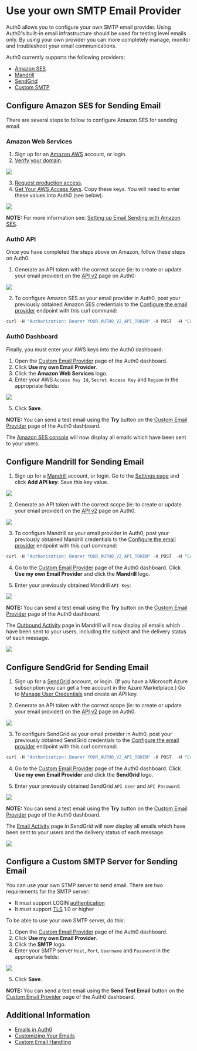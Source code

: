 # Use your own SMTP Email Provider

Auth0 allows you to configure your own SMTP email provider. Using Auth0's built-in email infrastructure should be used for testing level emails only. By using your own provider you can more completely manage, monitor and troubleshoot your email communications.

Auth0 currently supports the following providers:

* [Amazon SES](#configure-amazon-ses-for-sending-email)
* [Mandrill](#configure-mandrill-for-sending-email)
* [SendGrid](#configure-sendgrid-for-sending-email)
* [Custom SMTP](#configure-a-custom-smtp-server-for-sending-email)

## Configure Amazon SES for Sending Email

There are several steps to follow to configure Amazon SES for sending email.

### Amazon Web Services

1. Sign up for an [Amazon AWS](http://aws.amazon.com/ses/) account, or login.
2. [Verify your domain](http://docs.aws.amazon.com/ses/latest/DeveloperGuide/verify-domains.html).

  ![](/media/articles/email/providers/ses-verify.png)

3. [Request production access](https://docs.aws.amazon.com/ses/latest/DeveloperGuide/request-production-access.html?icmpid=docs_ses_console).
4. [Get Your AWS Access Keys](http://docs.aws.amazon.com/ses/latest/DeveloperGuide/get-aws-keys.html). Copy these keys. You will need to enter these values into Auth0 (see below).

  ![](/media/articles/email/providers/aws-keys.png)

**NOTE:** For more information see: [Setting up Email Sending with Amazon SES](http://docs.aws.amazon.com/ses/latest/DeveloperGuide/setting-up-ses.html).

### Auth0 API

Once you have completed the steps above on Amazon, follow these steps on Auth0: 

1. Generate an API token with the correct scope (ie: to create or update your email provider) on the [API v2](/api/v2) page on Auth0:

  ![](/media/articles/email/providers/token-generator.png)

2. To configure Amazon SES as your email provider in Auth0, post your previously obtained Amazon SES credentials to the [Configure the email provider](/api/v2#!/Emails/post_provider) endpoint with this curl command:

```js
curl -H "Authorization: Bearer YOUR_AUTH0_V2_API_TOKEN" -X POST  -H "Content-Type: application/json" -d '{ "name": "ses", "credentials": { "accessKeyId": "YOUR_AWS_ACCESS_KEY_ID", "secretAccessKey": "YOUR_AWS_SECRET_ACCESS_KEY", "region": "YOUR_AWS_DEFAULT_REGION" } }' https://${account.tenant}.auth0.com/api/v2/emails/provider
```

### Auth0 Dashboard

Finally, you must enter your AWS keys into the Auth0 dashboard:

1. Open the [Custom Email Provider](${uiURL}/#/emails/provider) page of the Auth0 dashboard.
2. Click **Use my own Email Provider**.
3. Click the **Amazon Web Services** logo.
4. Enter your AWS `Access Key Id`, `Secret Access Key` and `Region` in the appropriate fields:

  ![](/media/articles/email/providers/enter-keys.png)

5. Click **Save**.

  **NOTE:** You can send a test email using the **Try** button on the [Custom Email Provider](${uiURL}/#/emails/provider) page of the Auth0 dashboard. 

The [Amazon SES console](https://console.aws.amazon.com/ses) will now display all emails which have been sent to your users.

## Configure Mandrill for Sending Email

1. Sign up for a [Mandrill](https://www.mandrill.com/signup/) account, or login. Go to the [Settings page](https://mandrillapp.com/settings) and click **Add API key**. Save this key value.

  ![](/media/articles/email/providers/mandrill-keygen.png)

2. Generate an API token with the correct scope (ie: to create or update your email provider) on the [API v2](/api/v2) page on Auth0.

  ![](/media/articles/email/providers/token-generator.png)

3. To configure Mandrill as your email provider in Auth0, post your previously obtained Mandrill credentials to the [Configure the email provider](/api/v2#!/Emails/post_provider) endpoint with this curl command:

  ```js
curl -H "Authorization: Bearer YOUR_AUTH0_V2_API_TOKEN" -X POST  -H "Content-Type: application/json" -d '{"name":"mandrill","credentials":{"api_key":"YOUR_MANDRILL_API_KEY"}}' https://${account.tenant}.auth0.com/api/v2/emails/provider
  ```

4. Go to the [Custom Email Provider](${uiURL}/#/emails/provider) page of the Auth0 dashboard. Click **Use my own Email Provider** and click the **Mandrill** logo.

5. Enter your previously obtained Mandrill `API Key`:

  ![](/media/articles/email/providers/mandrill-key.png)


  **NOTE:** You can send a test email using the **Try** button on the [Custom Email Provider](${uiURL}/#/emails/provider) page of the Auth0 dashboard. 

The [Outbound Activity](https://mandrillapp.com/activity) page in Mandrill will now display all emails which have been sent to your users, including the subject and the delivery status of each message.

![](/media/articles/email/providers/email-mandrill-monitoring.png)

## Configure SendGrid for Sending Email

1. Sign up for a [SendGrid](https://sendgrid.com/pricing) account, or login. (If you have a Microsoft Azure subscription you can get a free account in the Azure Marketplace.) Go to [Manage User Credentials](https://app.sendgrid.com/settings/credentials) and create an API key.

2. Generate an API token with the correct scope (ie: to create or update your email provider) on the [API v2](/api/v2) page on Auth0.

  ![](/media/articles/email/providers/token-generator.png)

3. To configure SendGrid as your email provider in Auth0, post your previously obtained SendGrid credentials to the [Configure the email provider](/api/v2#!/Emails/post_provider) endpoint with this curl command:

  ```js
curl -H "Authorization: Bearer YOUR_AUTH0_V2_API_TOKEN" -X POST  -H "Content-Type: application/json" -d '{"name":"sendgrid","credentials":{"api_user":"YOUR_SENDGRID_API_USER","api_key":"YOUR_SENDGRID_API_KEY"}}' https://${account.tenant}.auth0.com/api/v2/emails/provider
  ```

4. Go to the [Custom Email Provider](${uiURL}/#/emails/provider) page of the Auth0 dashboard. Click **Use my own Email Provider** and click the **SendGrid** logo.

5. Enter your previously obtained SendGrid `API User` and `API Password`:

  ![](/media/articles/email/providers/sendgrid-key.png)


  **NOTE:** You can send a test email using the **Try** button on the [Custom Email Provider](${uiURL}/#/emails/provider) page of the Auth0 dashboard. 

The [Email Activity](https://sendgrid.com/logs/index) page in SendGrid will now display all emails which have been sent to your users and the delivery status of each message.

![](/media/articles/email/providers/email-sendgrid-monitoring.png)

## Configure a Custom SMTP Server for Sending Email

You can use your own STMP server to send email. There are two requirements for the SMTP server:

* It must support LOGIN [authentication](https://en.wikipedia.org/wiki/SMTP_Authentication)
* It must support [TLS](https://en.wikipedia.org/wiki/STARTTLS) 1.0 or higher

To be able to use your own SMTP server, do this:

1. Open the [Custom Email Provider](${uiURL}/#/emails/provider) page of the Auth0 dashboard.
2. Click **Use my own Email Provider**.
3. Click the **SMTP** logo.
4. Enter your SMTP server `Host`, `Port`, `Username` and `Password` in the appropriate fields:

  ![](/media/articles/email/providers/enter-smtp-data.png)

5. Click **Save**.

  **NOTE:** You can send a test email using the **Send Test Email** button on the [Custom Email Provider](${uiURL}/#/emails/provider) page of the Auth0 dashboard.

## Additional Information

- [Emails in Auth0](/email)
- [Customizing Your Emails](/email/templates)
- [Custom Email Handling](/email/custom)